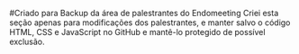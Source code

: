 #Criado para Backup da área de palestrantes do Endomeeting
Criei esta seção apenas para modificações dos palestrantes, e manter salvo o código HTML, CSS e JavaScript no GitHub e mantê-lo protegido de possível exclusão.
